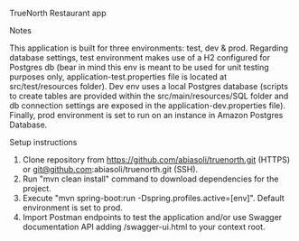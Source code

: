 TrueNorth Restaurant app

Notes

This application is built for three environments: test, dev & prod. Regarding database settings, test environment makes use of a H2 configured for Postgres db (bear in mind this env is meant to be used for unit testing purposes only, application-test.properties file is located at src/test/resources folder). Dev env uses a local Postgres database (scripts to create tables are provided within the src/main/resources/SQL folder and db connection settings are exposed in the application-dev.properties file). Finally, prod environment is set to run on an instance in Amazon Postgres Database.

Setup instructions

1) Clone repository from https://github.com/abiasoli/truenorth.git (HTTPS) or git@github.com:abiasoli/truenorth.git (SSH).
2) Run "mvn clean install" command to download dependencies for the project.
3) Execute "mvn spring-boot:run -Dspring.profiles.active=[env]". Default environment is set to prod.
4) Import Postman endpoints to test the application and/or use Swagger documentation API adding /swagger-ui.html to your context root.